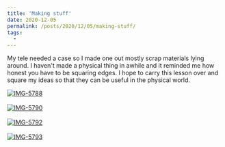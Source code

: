 ```yaml
---
title: 'Making stuff'
date: 2020-12-05
permalink: /posts/2020/12/05/making-stuff/
tags:
  -
---
```


My tele needed a case so I made one out mostly scrap materials lying around. I haven't made a physical thing in awhile and it reminded me how honest you have to be squaring edges. I hope to carry this lesson over and square my ideas so that they can be useful in the physical world.


<a href="https://postimg.cc/XGkV3dQd" target="_blank"><img src="https://i.postimg.cc/1tL4GKFC/IMG-5788.jpg" alt="IMG-5788"/></a><br/><br/>
<a href="https://postimg.cc/tsnpJLBX" target="_blank"><img src="https://i.postimg.cc/52n07JvF/IMG-5790.jpg" alt="IMG-5790"/></a><br/><br/>
<a href="https://postimg.cc/8j0T11BK" target="_blank"><img src="https://i.postimg.cc/T3R1J1y6/IMG-5792.jpg" alt="IMG-5792"/></a><br/><br/>
<a href="https://postimg.cc/RqGMD13z" target="_blank"><img src="https://i.postimg.cc/yYCkWvsW/IMG-5793.jpg" alt="IMG-5793"/></a><br/><br/>
